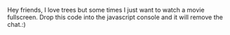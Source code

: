 Hey friends, I love trees but some times I just want to watch a movie fullscreen. Drop this code into the javascript console and it will remove the chat.:)
